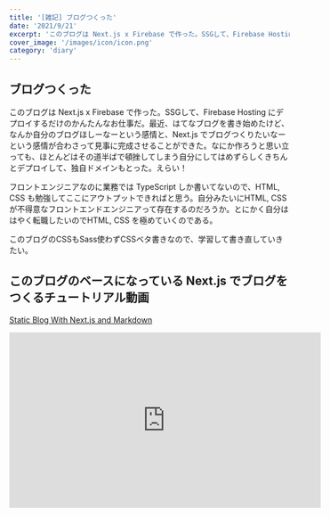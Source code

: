 ```yaml
---
title: '[雑記] ブログつくった'
date: '2021/9/21'
excerpt: 'このブログは Next.js x Firebase で作った。SSGして、Firebase Hosting にデプロイするだけのかんたんなお仕事だ。最近、はてなブログを書き始めたけど'
cover_image: '/images/icon/icon.png'
category: 'diary'
---
```


## ブログつくった
このブログは Next.js x Firebase で作った。SSGして、Firebase Hosting にデプロイするだけのかんたんなお仕事だ。最近、はてなブログを書き始めたけど、なんか自分のブログほしーなーという感情と、Next.js でブログつくりたいなーという感情が合わさって見事に完成させることができた。なにか作ろうと思い立っても、ほとんどはその道半ばで頓挫してしまう自分にしてはめずらしくきちんとデプロイして、独自ドメインもとった。えらい！

フロントエンジニアなのに業務では TypeScript しか書いてないので、HTML, CSS も勉強してここにアウトプットできればと思う。自分みたいにHTML, CSS が不得意なフロントエンドエンジニアって存在するのだろうか。とにかく自分ははやく転職したいのでHTML, CSS を極めていくのである。

このブログのCSSもSass使わずCSSベタ書きなので、学習して書き直していきたい。

## このブログのベースになっている Next.js でブログをつくるチュートリアル動画

[Static Blog With Next.js and Markdown](https://www.youtube.com/watch?v=MrjeefD8sac&list=LL&index=7)

<div class="movie-wrap">
  <iframe width="560" height="315" src="https://www.youtube.com/embed/MrjeefD8sac" title="YouTube video player" frameborder="0" allow="accelerometer; autoplay; clipboard-write; encrypted-media; gyroscope; picture-in-picture" allowfullscreen></iframe>
</div>